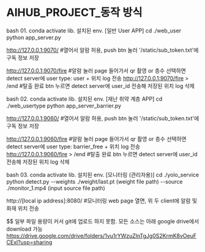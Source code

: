 # AIHUB_PROJECT_동작 방식

bash 01. conda activate lib. 설치된 env. [일반 User APP]
cd ./web_user
python app_server.py

http://127.0.0.1:9070/ #열어서 알람 허용, push btn 눌러 '/static/sub_token.txt'에 구독 정보 저장

http://127.0.0.1:9070/fire #알람 눌러 page 들어가서 qr 촬영 or 층수 선택하면 detect server에 user type: user + 위치 log 전송
http://127.0.0.1:9070/fire > /end #탈출 완료 btn 누르면 detect server에 user_id 전송해 저장된 위치 log 삭제

bash 02. conda activate lib. 설치된 env. [재난 취약 계층 APP]
cd ./web_usertype
python app_server_barrier.py

http://127.0.0.1:9060/ #열어서 알람 허용, push btn 눌러 '/static/sub_token.txt'에 구독 정보 저장

http://127.0.0.1:9060/fire #알람 눌러 page 들어가서 qr 촬영 or 층수 선택하면 detect server에 user type: barrier_free + 위치 log 전송
http://127.0.0.1:9060/fire > /end #탈출 완료 btn 누르면 detect server에 user_id 전송해 저장된 위치 log 삭제

bash 03. conda activate lib. 설치된 env. [모니터링 (관리자용)]
cd ./yolo_service
python detect.py --weights ./weight/last.pt (weight file path) --source ./monitor_1.mp4 (input source file path) 

http://[local ip address]:8080/ #모니터링 web page 열면, 위 두 client에 알람 및 화재 위치 전송

$$ 일부 파일 용량이 커서 git에 업로드 하지 못함. 모든 소스는 아래 google drive에서 download 가능
https://drive.google.com/drive/folders/1vu1rYWzuZlnTgJg0S2KrmK8vOeuFCExl?usp=sharing
